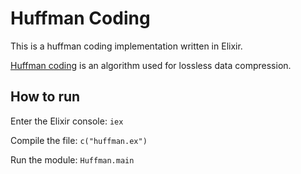 # Huffman Coding

This is a huffman coding implementation written in Elixir.

[Huffman coding](en.wikipedia.org/wiki/Huffman_coding) is an algorithm used for lossless data compression.

## How to run

Enter the Elixir console: `iex`

Compile the file: `c("huffman.ex")`

Run the module: `Huffman.main`

